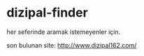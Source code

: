 # dizipal-finder
her seferinde aramak istemeyenler için.

son bulunan site: http://www.dizipal162.com/